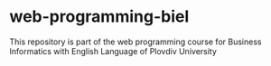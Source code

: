 # web-programming-biel
This repository is part of the web programming course for Business Informatics with English Language of Plovdiv University
